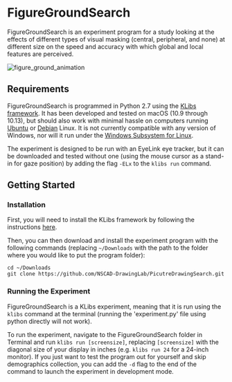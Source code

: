 # FigureGroundSearch

FigureGroundSearch is an experiment program for a study looking at the effects of different types of visual masking (central, peripheral, and none) at different size on the speed and accuracy with which global and local features are perceived.

![figure_ground_animation](https://drive.google.com/uc?id=1JIxEm-NS0pWj9aYuIZ01s4Ma-SP74H0p)

## Requirements

FigureGroundSearch is programmed in Python 2.7 using the [KLibs framework](https://github.com/a-hurst/klibs). It has been developed and tested on macOS (10.9 through 10.13), but should also work with minimal hassle on computers running [Ubuntu](https://www.ubuntu.com/download/desktop) or [Debian](https://www.debian.org/distrib/) Linux. It is not currently compatible with any version of Windows, nor will it run under the [Windows Subsystem for Linux](https://msdn.microsoft.com/en-us/commandline/wsl/install_guide).

The experiment is designed to be run with an EyeLink eye tracker, but it can be downloaded and tested without one (using the mouse cursor as a stand-in for gaze position) by adding the flag `-ELx` to the `klibs run` command.

## Getting Started

### Installation

First, you will need to install the KLibs framework by following the instructions [here](https://github.com/a-hurst/klibs).

Then, you can then download and install the experiment program with the following commands (replacing `~/Downloads` with the path to the folder where you would like to put the program folder):

```
cd ~/Downloads
git clone https://github.com/NSCAD-DrawingLab/PicutreDrawingSearch.git
```

### Running the Experiment

FigureGroundSearch is a KLibs experiment, meaning that it is run using the `klibs` command at the terminal (running the 'experiment.py' file using python directly will not work).

To run the experiment, navigate to the FigureGroundSearch folder in Terminal and run `klibs run [screensize]`,
replacing `[screensize]` with the diagonal size of your display in inches (e.g. `klibs run 24` for a 24-inch monitor). If you just want to test the program out for yourself and skip demographics collection, you can add the `-d` flag to the end of the command to launch the experiment in development mode.
